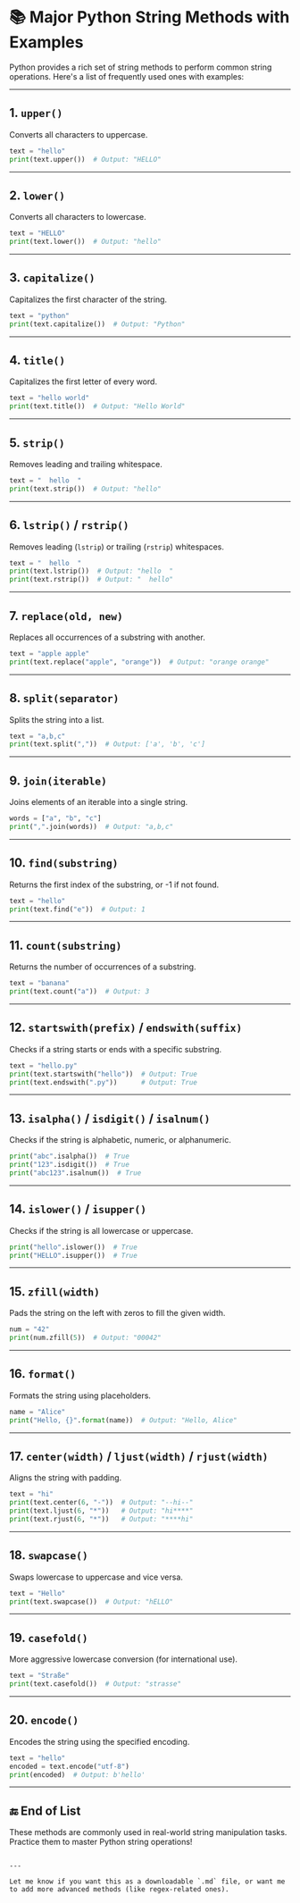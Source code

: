 
# 📚 Major Python String Methods with Examples

Python provides a rich set of string methods to perform common string operations. Here's a list of frequently used ones with examples:

---

## 1. `upper()`
Converts all characters to uppercase.

```python
text = "hello"
print(text.upper())  # Output: "HELLO"
````

---

## 2. `lower()`

Converts all characters to lowercase.

```python
text = "HELLO"
print(text.lower())  # Output: "hello"
```

---

## 3. `capitalize()`

Capitalizes the first character of the string.

```python
text = "python"
print(text.capitalize())  # Output: "Python"
```

---

## 4. `title()`

Capitalizes the first letter of every word.

```python
text = "hello world"
print(text.title())  # Output: "Hello World"
```

---

## 5. `strip()`

Removes leading and trailing whitespace.

```python
text = "  hello  "
print(text.strip())  # Output: "hello"
```

---

## 6. `lstrip()` / `rstrip()`

Removes leading (`lstrip`) or trailing (`rstrip`) whitespaces.

```python
text = "  hello  "
print(text.lstrip())  # Output: "hello  "
print(text.rstrip())  # Output: "  hello"
```

---

## 7. `replace(old, new)`

Replaces all occurrences of a substring with another.

```python
text = "apple apple"
print(text.replace("apple", "orange"))  # Output: "orange orange"
```

---

## 8. `split(separator)`

Splits the string into a list.

```python
text = "a,b,c"
print(text.split(","))  # Output: ['a', 'b', 'c']
```

---

## 9. `join(iterable)`

Joins elements of an iterable into a single string.

```python
words = ["a", "b", "c"]
print(",".join(words))  # Output: "a,b,c"
```

---

## 10. `find(substring)`

Returns the first index of the substring, or -1 if not found.

```python
text = "hello"
print(text.find("e"))  # Output: 1
```

---

## 11. `count(substring)`

Returns the number of occurrences of a substring.

```python
text = "banana"
print(text.count("a"))  # Output: 3
```

---

## 12. `startswith(prefix)` / `endswith(suffix)`

Checks if a string starts or ends with a specific substring.

```python
text = "hello.py"
print(text.startswith("hello"))  # Output: True
print(text.endswith(".py"))      # Output: True
```

---

## 13. `isalpha()` / `isdigit()` / `isalnum()`

Checks if the string is alphabetic, numeric, or alphanumeric.

```python
print("abc".isalpha())  # True
print("123".isdigit())  # True
print("abc123".isalnum())  # True
```

---

## 14. `islower()` / `isupper()`

Checks if the string is all lowercase or uppercase.

```python
print("hello".islower())  # True
print("HELLO".isupper())  # True
```

---

## 15. `zfill(width)`

Pads the string on the left with zeros to fill the given width.

```python
num = "42"
print(num.zfill(5))  # Output: "00042"
```

---

## 16. `format()`

Formats the string using placeholders.

```python
name = "Alice"
print("Hello, {}".format(name))  # Output: "Hello, Alice"
```

---

## 17. `center(width)` / `ljust(width)` / `rjust(width)`

Aligns the string with padding.

```python
text = "hi"
print(text.center(6, "-"))  # Output: "--hi--"
print(text.ljust(6, "*"))   # Output: "hi****"
print(text.rjust(6, "*"))   # Output: "****hi"
```

---

## 18. `swapcase()`

Swaps lowercase to uppercase and vice versa.

```python
text = "Hello"
print(text.swapcase())  # Output: "hELLO"
```

---

## 19. `casefold()`

More aggressive lowercase conversion (for international use).

```python
text = "Straße"
print(text.casefold())  # Output: "strasse"
```

---

## 20. `encode()`

Encodes the string using the specified encoding.

```python
text = "hello"
encoded = text.encode("utf-8")
print(encoded)  # Output: b'hello'
```

---

## 🔚 End of List

These methods are commonly used in real-world string manipulation tasks. Practice them to master Python string operations!

```

---

Let me know if you want this as a downloadable `.md` file, or want me to add more advanced methods (like regex-related ones).
```
